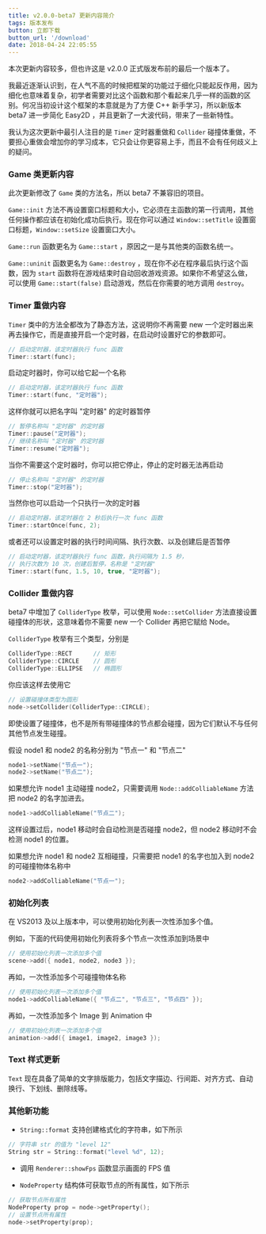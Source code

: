 ```yaml
---
title: v2.0.0-beta7 更新内容简介
tags: 版本发布
button: 立即下载
button_url: '/download'
date: 2018-04-24 22:05:55
---
```


本次更新内容较多，但也许这是 v2.0.0 正式版发布前的最后一个版本了。

我最近逐渐认识到，在人气不高的时候把框架的功能过于细化只能起反作用，因为细化也意味着复杂，初学者需要对比这个函数和那个看起来几乎一样的函数的区别。何况当初设计这个框架的本意就是为了方便 C++ 新手学习，所以新版本 beta7 进一步简化 Easy2D ，并且更新了一大波代码，带来了一些新特性。

我认为这次更新中最引人注目的是 `Timer` 定时器重做和 `Collider` 碰撞体重做，不要担心重做会增加你的学习成本，它只会让你更容易上手，而且不会有任何歧义上的疑问。

<!-- more -->

### Game 类更新内容

此次更新修改了 `Game` 类的方法名，所以 beta7 不兼容旧的项目。

`Game::init` 方法不再设置窗口标题和大小，它必须在主函数的第一行调用，其他任何操作都应该在初始化成功后执行。现在你可以通过 `Window::setTitle` 设置窗口标题，`Window::setSize` 设置窗口大小。

`Game::run` 函数更名为 `Game::start` ，原因之一是与其他类的函数名统一。

`Game::uninit` 函数更名为 `Game::destroy` ，现在你不必在程序最后执行这个函数，因为 `start` 函数将在游戏结束时自动回收游戏资源。如果你不希望这么做，可以使用 `Game::start(false)` 启动游戏，然后在你需要的地方调用 `destroy`。

### Timer 重做内容

`Timer` 类中的方法全都改为了静态方法，这说明你不再需要 new 一个定时器出来再去操作它，而是直接开启一个定时器，在启动时设置好它的参数即可。

```cpp
// 启动定时器，该定时器执行 func 函数
Timer::start(func);
```

启动定时器时，你可以给它起一个名称

```cpp
// 启动定时器，该定时器执行 func 函数
Timer::start(func, "定时器");
```

这样你就可以把名字叫 "定时器" 的定时器暂停

```cpp
// 暂停名称叫 "定时器" 的定时器
Timer::pause("定时器");
// 继续名称叫 "定时器" 的定时器
Timer::resume("定时器");
```

当你不需要这个定时器时，你可以把它停止，停止的定时器无法再启动

```cpp
// 停止名称叫 "定时器" 的定时器
Timer::stop("定时器");
```

当然你也可以启动一个只执行一次的定时器

```cpp
// 启动定时器，该定时器在 2 秒后执行一次 func 函数
Timer::startOnce(func, 2);
```

或者还可以设置定时器的执行时间间隔、执行次数、以及创建后是否暂停

```cpp
// 启动定时器，该定时器执行 func 函数，执行间隔为 1.5 秒，
// 执行次数为 10 次，创建后暂停，名称是 "定时器"
Timer::start(func, 1.5, 10, true, "定时器");
```

### Collider 重做内容

beta7 中增加了 `ColliderType` 枚举，可以使用 `Node::setCollider` 方法直接设置碰撞体的形状，这意味着你不需要 new 一个 Collider 再把它赋给 Node。

`ColliderType` 枚举有三个类型，分别是

```cpp
ColliderType::RECT      // 矩形
ColliderType::CIRCLE    // 圆形
ColliderType::ELLIPSE   // 椭圆形
```

你应该这样去使用它

```cpp
// 设置碰撞体类型为圆形
node->setCollider(ColliderType::CIRCLE);
```

即使设置了碰撞体，也不是所有带碰撞体的节点都会碰撞，因为它们默认不与任何其他节点发生碰撞。

假设 node1 和 node2 的名称分别为 "节点一" 和 "节点二"

```cpp
node1->setName("节点一");
node2->setName("节点二");
```

如果想允许 node1 主动碰撞 node2，只需要调用 `Node::addColliableName` 方法把 node2 的名字加进去。

```cpp
node1->addColliableName("节点二");
```

这样设置过后，node1 移动时会自动检测是否碰撞 node2，但 node2 移动时不会检测 node1 的位置。

如果想允许 node1 和 node2 互相碰撞，只需要把 node1 的名字也加入到 node2 的可碰撞物体名称中

```cpp
node2->addColliableName("节点一");
```

### 初始化列表

在 VS2013 及以上版本中，可以使用初始化列表一次性添加多个值。

例如，下面的代码使用初始化列表将多个节点一次性添加到场景中

```cpp
// 使用初始化列表一次添加多个值
scene->add({ node1, node2, node3 });
```

再如，一次性添加多个可碰撞物体名称

```cpp
// 使用初始化列表一次添加多个值
node1->addColliableName({ "节点二", "节点三", "节点四" });
```

再如，一次性添加多个 Image 到 Animation 中

```cpp
// 使用初始化列表一次添加多个值
animation->add({ image1, image2, image3 });
```

### Text 样式更新

`Text` 现在具备了简单的文字排版能力，包括文字描边、行间距、对齐方式、自动换行、下划线、删除线等。

### 其他新功能

- `String::format` 支持创建格式化的字符串，如下所示

```cpp
// 字符串 str 的值为 "level 12"
String str = String::format("level %d", 12);
```

- 调用 `Renderer::showFps` 函数显示画面的 FPS 值

- `NodeProperty` 结构体可获取节点的所有属性，如下所示

```cpp
// 获取节点所有属性
NodeProperty prop = node->getProperty();
// 设置节点所有属性
node->setProperty(prop);
```
